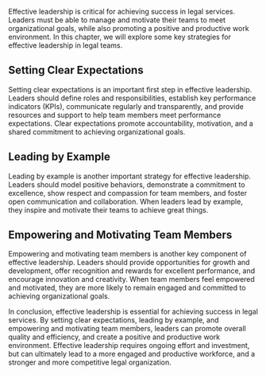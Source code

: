 
Effective leadership is critical for achieving success in legal services. Leaders must be able to manage and motivate their teams to meet organizational goals, while also promoting a positive and productive work environment. In this chapter, we will explore some key strategies for effective leadership in legal teams.

Setting Clear Expectations
--------------------------

Setting clear expectations is an important first step in effective leadership. Leaders should define roles and responsibilities, establish key performance indicators (KPIs), communicate regularly and transparently, and provide resources and support to help team members meet performance expectations. Clear expectations promote accountability, motivation, and a shared commitment to achieving organizational goals.

Leading by Example
------------------

Leading by example is another important strategy for effective leadership. Leaders should model positive behaviors, demonstrate a commitment to excellence, show respect and compassion for team members, and foster open communication and collaboration. When leaders lead by example, they inspire and motivate their teams to achieve great things.

Empowering and Motivating Team Members
--------------------------------------

Empowering and motivating team members is another key component of effective leadership. Leaders should provide opportunities for growth and development, offer recognition and rewards for excellent performance, and encourage innovation and creativity. When team members feel empowered and motivated, they are more likely to remain engaged and committed to achieving organizational goals.

In conclusion, effective leadership is essential for achieving success in legal services. By setting clear expectations, leading by example, and empowering and motivating team members, leaders can promote overall quality and efficiency, and create a positive and productive work environment. Effective leadership requires ongoing effort and investment, but can ultimately lead to a more engaged and productive workforce, and a stronger and more competitive legal organization.
